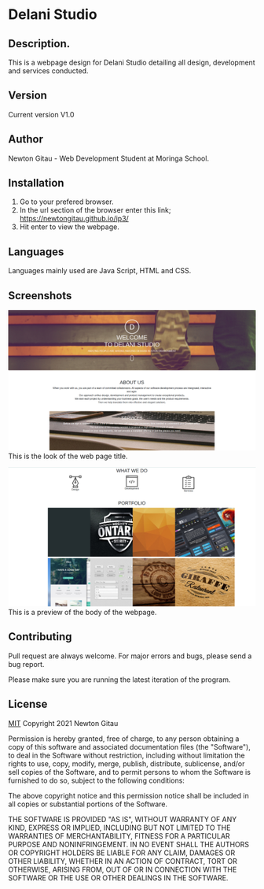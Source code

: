 # Delani Studio

## Description.
This is a webpage design for Delani Studio detailing all design, development and services conducted.

## Version
Current version V1.0

## Author
Newton Gitau - Web Development Student at Moringa School.

## Installation
1. Go to your prefered browser.
2. In the url section of the browser enter this link; https://newtongitau.github.io/ip3/
3. Hit enter to view the webpage.

## Languages
Languages mainly used are Java Script, HTML and CSS. 

## Screenshots
![Screenshot](https://github.com/NewtonGitau/ip3/blob/main/assets/delani-studio-title.png)
This is the look of the web page title.

![Screenshot](https://github.com/NewtonGitau/ip3/blob/main/assets/delani-studio-body.png)
This is a preview of the body of the webpage.

## Contributing
Pull request are always welcome. For major errors and bugs, please send a bug report.

Please make sure you are running the latest iteration of the program.

## License
[MIT](https://choosealicense.com/licenses/mit/)
Copyright 2021 Newton Gitau

Permission is hereby granted, free of charge, to any person obtaining a copy of this software and associated documentation files (the "Software"), to deal in the Software without restriction, including without limitation the rights to use, copy, modify, merge, publish, distribute, sublicense, and/or sell copies of the Software, and to permit persons to whom the Software is furnished to do so, subject to the following conditions:

The above copyright notice and this permission notice shall be included in all copies or substantial portions of the Software.

THE SOFTWARE IS PROVIDED "AS IS", WITHOUT WARRANTY OF ANY KIND, EXPRESS OR IMPLIED, INCLUDING BUT NOT LIMITED TO THE WARRANTIES OF MERCHANTABILITY, FITNESS FOR A PARTICULAR PURPOSE AND NONINFRINGEMENT. IN NO EVENT SHALL THE AUTHORS OR COPYRIGHT HOLDERS BE LIABLE FOR ANY CLAIM, DAMAGES OR OTHER LIABILITY, WHETHER IN AN ACTION OF CONTRACT, TORT OR OTHERWISE, ARISING FROM, OUT OF OR IN CONNECTION WITH THE SOFTWARE OR THE USE OR OTHER DEALINGS IN THE SOFTWARE.
